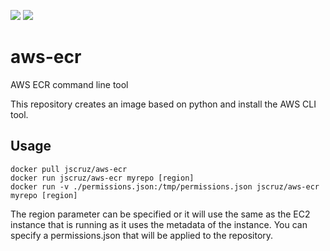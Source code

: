 [![](https://images.microbadger.com/badges/image/jscruz/aws-ecr.svg)](https://hub.docker.com/r/jscruz/aws-ecr "Docker Hub")
[![](https://images.microbadger.com/badges/version/jscruz/aws-ecr.svg)](https://hub.docker.com/r/jscruz/aws-ecr "Docker Hub")
# aws-ecr
AWS ECR command line tool

This repository creates an image based on python and install the AWS CLI tool. 

## Usage

```
docker pull jscruz/aws-ecr
docker run jscruz/aws-ecr myrepo [region]
docker run -v ./permissions.json:/tmp/permissions.json jscruz/aws-ecr myrepo [region]
```
The region parameter can be specified or it will use the same as the EC2 instance that is running as it uses the metadata of the instance.
You can specify a permissions.json that will be applied to the repository.
